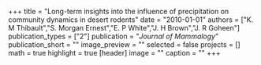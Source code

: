 +++
title = "Long-term insights into the influence of precipitation on community dynamics in desert rodents"
date = "2010-01-01"
authors = ["K. M Thibault","S. Morgan Ernest","E. P White","J. H Brown","J. R Goheen"]
publication_types = ["2"]
publication = "_Journal of Mammalogy_"
publication_short = ""
image_preview = ""
selected = false
projects = []
math = true
highlight = true
[header]
image = ""
caption = ""
+++

